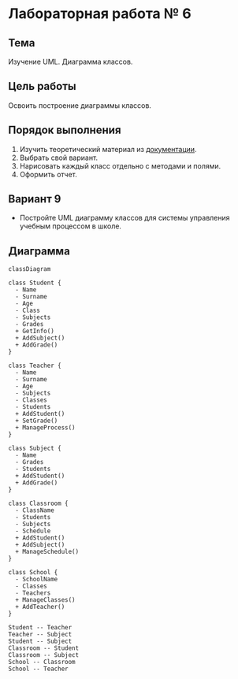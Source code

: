 
# Лабораторная работа № 6

## Тема

Изучение UML. Диаграмма классов.

## Цель работы

Освоить построение диаграммы классов.

## Порядок выполнения

1. Изучить теоретический материал из [документации](https://mermaid.js.org/intro/getting-started.html).
2. Выбрать свой вариант.
3. Нарисовать каждый класс отдельно с методами и полями.
4. Оформить отчет.

## Вариант 9

- Постройте UML диаграмму классов для системы управления учебным процессом в школе.

## Диаграмма

```mermaid
classDiagram

class Student {
  - Name
  - Surname
  - Age
  - Class
  - Subjects
  - Grades
  + GetInfo()
  + AddSubject()
  + AddGrade()
}

class Teacher {
  - Name
  - Surname
  - Age
  - Subjects
  - Classes
  - Students
  + AddStudent()
  + SetGrade()
  + ManageProcess()
}

class Subject {
  - Name
  - Grades
  - Students
  + AddStudent()
  + AddGrade()
}

class Classroom {
  - ClassName
  - Students
  - Subjects
  - Schedule
  + AddStudent()
  + AddSubject()
  + ManageSchedule()
}

class School {
  - SchoolName
  - Classes
  - Teachers
  + ManageClasses()
  + AddTeacher()
}

Student -- Teacher
Teacher -- Subject
Student -- Subject
Classroom -- Student
Classroom -- Subject
School -- Classroom
School -- Teacher
